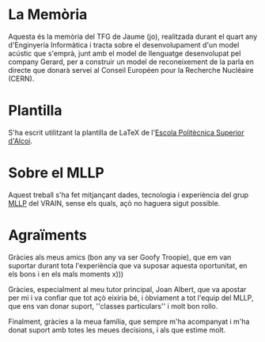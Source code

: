 # La Memòria
Aquesta és la memòria del TFG de Jaume (jo), realitzada durant el quart any d'Enginyeria Informàtica i tracta sobre el desenvolupament d'un model acústic que s'emprà, junt amb el model de llenguatge desenvolupat pel company Gerard, per a construir un model de reconeixement de la parla en directe que donarà servei al Conseil Européen pour la Recherche Nucléaire (CERN).

# Plantilla
S'ha escrit utilitzant la plantilla de LaTeX de l'[Escola Politècnica Superior d'Alcoi](http://www.epsa.upv.es/?lang=es).

# Sobre el MLLP
Aquest treball s'ha fet mitjançant dades, tecnologia i experiència del grup [MLLP](https://www.mllp.upv.es/) del VRAIN, sense els quals, açò no haguera sigut possible.

# Agraïments
Gràcies als meus amics (bon any va ser Goofy Troopie), que em van suportar durant tota l'experiència que va suposar aquesta oportunitat, en els bons i en els mals moments x)))

Gràcies, especialment al meu tutor principal, Joan Albert, que va apostar per mi i va confiar que tot açò eixiria bé, i òbviament a tot l'equip del MLLP, que ens van donar suport, ''classes particulars'' i molt bon rollo.

Finalment, gràcies a la meua família, que sempre m'ha acompanyat i m'ha donat suport amb totes les meues decisions, i als que estime molt.
